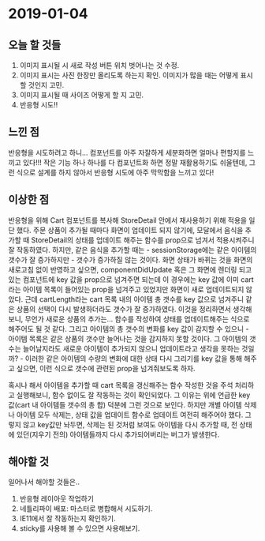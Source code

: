 # 2019-01-04

## 오늘 할 것들 
1. 이미지 표시될 시 새로 작성 버튼 위치 벗어나는 것 수정.
2. 이미지 표시는 사진 한장만 올리도록 하는지 확인. 이미지가 많을 때는 어떻게 표시할 것인지 고민.
3. 이미지 표시될 때 사이즈 어떻게 할 지 고민.
4. 반응형 시도!!


## 느낀 점

반응형을 시도하려고 하니... 컴포넌트를 아주 자잘하게 세분화하면 얼마나 편할지를 느끼고 있다!!!
작은 기능 하나 하나를 다 컴포넌트화 하면 정말 재활용하기도 쉬울텐데, 그런 식으로 설계를 하지 않아서 반응형 시도에 아주 막막함을 느끼고 있다!

## 이상한 점 

반응형을 위해 Cart 컴포넌트를 복사해 StoreDetail 안에서 재사용하기 위해 적용을 일단 했다. 주문 상품이 추가될 때마다 화면이 업데이트 되지 않기에, 모달에서 음식을 추가할 때 StoreDetail의 상태를 업데이트 해주는 함수를 prop으로 넘겨서 적용시켜주니 잘 작동하였다. 하지만, 같은 음식을 추가할 때는 - sessionStorage에는 같은 아이템의 갯수가 잘 증가하지만 - 갯수가 증가하질 않는 것이다. 화면 상태가 바뀌는 것을 화면의 새로고침 없이 반영하고 싶으면, componentDidUpdate 혹은 그 화면에 렌더링 되고있는 컴포넌트에 key 값을 prop으로 넘겨주면 되는데 이 경우에는 key 값에 이미 cart라는 아이템 목록이 들어있는 prop을 넘겨주고 있었지만 화면이 새로 업데이트되지 않았다. 근데 cartLength라는 cart 목록 내의 아이템 총 갯수를 key 값으로 넘겨주니 같은 상품의 선택이 다시 발생하더라도 갯수가 잘 증가하였다. 이것을 정리하면서 생각해보니, 무언가 새로운 상품의 추가는... 함수를 작성하여 상태를 업데이트해주는 식으로 해주어도 될 것 같다. 그리고 아이템의 총 갯수의 변화를 key 값이 감지할 수 있으니 - 아이템 목록은 같은 상품의 갯수만 늘어나는 것을 감지하지 못할 것이다. 그 아이템의 갯수는 늘어날지라도 새로운 아이템이 추가되지 않으니 업데이트라고 생각을 못하는 것일까? - 이러한 같은 아이템의 수량의 변화에 대한 상태 다시 그리기를 key 값을 통해 해주고 싶으면, 이런 식으로 갯수에 관련된 prop을 넘겨줘보도록 하자.

혹시나 해서 아이템을 추가할 때 cart 목록을 갱신해주는 함수 작성한 것을 주석 처리하고 실행해보니, 함수 없이도 잘 작동하는 것이 확인되었다. 그 이유는 위에 언급한 key 값(cart 내 아이템들 갯수의 총 합) 덕분에 그런 것으로 보인다. 하지만 개별 아이템 삭제나 아이템 모두 삭제는, 상태 값을 업데이트 함수로 업데이트 여전히 해주어야 했다. 그렇지 않고 key값만 놔두면, 삭제는 된 것처럼 보여도 아이템을 다시 추가할 때, 전 상태에 있던(지우기 전의) 아이템들까지 다시 추가되어버리는 버그가 발생한다. 

## 해야할 것 
일어나서 해야할 것들은..
1. 반응형 레이아웃 작업하기 
2. 네틀리파이 배포: 마스터로 병합해서 시도하기. 
3. IE11에서 잘 작동하는지 확인하기.
4. sticky를 사용해 볼 수 있으면 사용해보기.